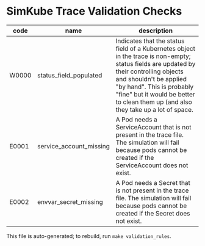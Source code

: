 # SimKube Trace Validation Checks

| code | name | description |
|---|---|---|
| W0000 | status_field_populated | Indicates that the status field of a Kubernetes object in the trace is non-empty; status fields are updated by their controlling objects and shouldn't be applied "by hand".  This is probably "fine" but it would be better to clean them up (and also they take up a lot of space. |
| E0001 | service_account_missing | A Pod needs a ServiceAccount that is not present in the trace file.  The simulation will fail because pods cannot be created if the ServiceAccount does not exist. |
| E0002 | envvar_secret_missing | A Pod needs a Secret that is not present in the trace file.  The simulation will fail because pods cannot be created if the Secret does not exist. |

This file is auto-generated; to rebuild, run `make validation_rules`.
